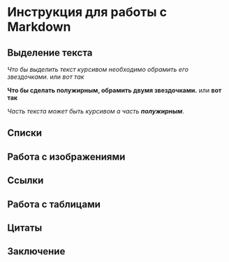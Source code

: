 # Инструкция для работы с Markdown

## Выделение текста

 *Что бы выделить текст курсивом необходимо обрамить его звездочками.* или _вот так_

**Что бы сделать полужирным, обрамить двумя звездочками.** или __вот так__

_Часть текста может быть курсивом а часть **полужирным**_.

## Списки

## Работа с изображениями

## Ссылки

## Работа с таблицами

## Цитаты

## Заключение